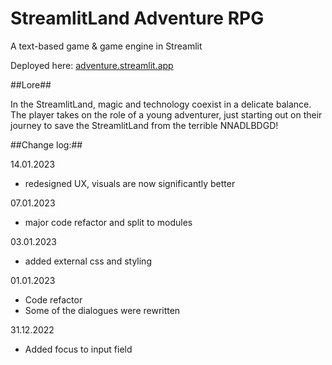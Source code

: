 # StreamlitLand Adventure RPG 

A text-based game & game engine in Streamlit

Deployed here: [adventure.streamlit.app](https://adventure.streamlit.app)

##Lore##

In the StreamlitLand, magic and technology coexist in a delicate balance. The player takes on the role of a young adventurer, just starting out on their journey to save the StreamlitLand from the terrible NNADLBDGD!

##Change log:##

14.01.2023
- redesigned UX, visuals are now significantly better

07.01.2023
- major code refactor and split to modules

03.01.2023
- added external css and styling

01.01.2023
- Code refactor 
- Some of the dialogues were rewritten

31.12.2022
- Added focus to input field
